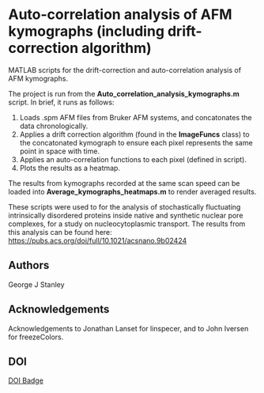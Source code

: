 # Auto-correlation analysis of AFM kymographs (including drift-correction algorithm)

MATLAB scripts for the drift-correction and auto-correlation analysis of AFM kymographs.

The project is run from the **Auto_correlation_analysis_kymographs.m** script. In brief, it runs as follows:

1. Loads .spm AFM files from Bruker AFM systems, and concatonates the data chronologically.
2. Applies a drift correction algorithm (found in the **ImageFuncs** class) to the concatonated kymograph to ensure each pixel represents the same point in space with time.
3. Applies an auto-correlation functions to each pixel (defined in script).
4. Plots the results as a heatmap.

The results from kymographs recorded at the same scan speed can be loaded into **Average_kymographs_heatmaps.m** to render averaged results.

These scripts were used to for the analysis of stochastically fluctuating intrinsically disordered proteins inside native and synthetic nuclear pore complexes, for a study on nucleocytoplasmic transport. The results from this analysis can be found here: https://pubs.acs.org/doi/full/10.1021/acsnano.9b02424

## Authors

George J Stanley

## Acknowledgements

Acknowledgements to Jonathan Lanset for linspecer, and to John Iversen for freezeColors.

## DOI

[DOI Badge](https://zenodo.org/badge/latestdoi/177807176)
